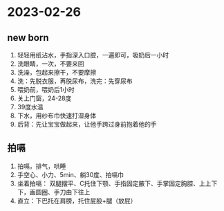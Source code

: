 # 2023-02-26

## new born
1. 轻轻用纸沾水，手指深入口腔，一遍即可，吸奶后一小时
2. 洗眼睛，一次，不要来回
3. 洗澡，包起来擦干，不要摩擦
4. 洗：先脱衣服，再脱尿布，洗完：先穿尿布
5. 喂奶前，喂奶后1小时
6. 关上门窗，24-28度
7. 39度水温
8. 下水，用纱布巾快速打湿身体
9. 后背：先让宝宝做起来，让他手跨过身前抱着他的手

## 拍嗝
1. 拍嗝，排气，哄睡
2. 手空心、小力、5min、躺30度、拍嗝巾
3. 坐着拍嗝： 双腿摆平、C托住下颚、手指固定腋下、手掌固定胸腔、上上下下，画圆圈、手刀由下往上
4. 直立：下巴托在肩膀，托住屁股+腿（放屁）